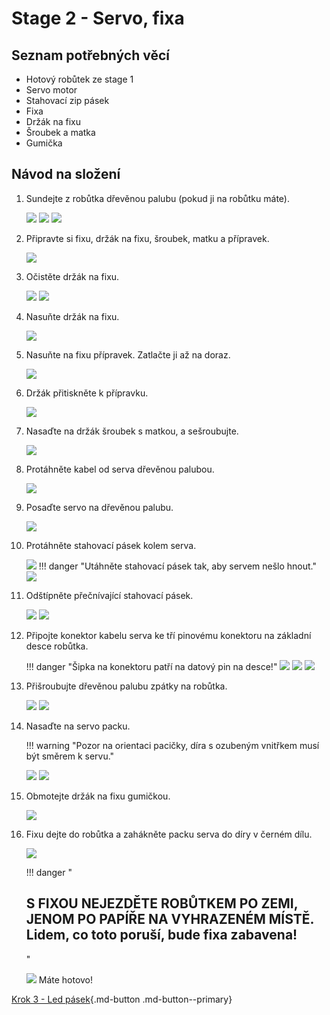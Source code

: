 # Stage 2 - Servo, fixa

## Seznam potřebných věcí

 - Hotový robůtek ze stage 1
 - Servo motor
 - Stahovací zip pásek
 - Fixa
 - Držák na fixu
 - Šroubek a matka
 - Gumička

## Návod na složení

1. Sundejte z robůtka dřevěnou palubu (pokud ji na robůtku máte).

    ![](assets/stage2/IMG-step12c.jpeg)
    ![](assets/stage2/IMG-step12b.jpeg)
    ![](assets/stage2/IMG-step12a.jpeg)

2. Připravte si fixu, držák na fixu, šroubek, matku a přípravek.

    ![](assets/stage2/IMG-stage2-step1.jpeg)

3. Očistěte držák na fixu.

    ![](assets/stage2/IMG-stage2-step2a.jpeg)
    ![](assets/stage2/IMG-stage2-step2b-fix.jpeg)

4. Nasuňte držák na fixu.

    <!-- TODO add arrow and warning about black part orientation  -->

    ![](assets/stage2/IMG-stage2-step3mod.png)

5. Nasuňte na fixu přípravek. Zatlačte ji až na doraz.

    ![](assets/stage2/IMG-stage2-step4mod.png)

6. Držák přitiskněte k přípravku.

    ![](assets/stage2/IMG-stage2-step5mod.png)

7. Nasaďte na držák šroubek s matkou, a sešroubujte.

    ![](assets/stage2/IMG-stage2-step6mod.png)

8. Protáhněte kabel od serva dřevěnou palubou.

    ![](assets/stage2/IMG-stage2-step7.jpeg)

9. Posaďte servo na dřevěnou palubu.

    ![](assets/stage2/IMG-stage2-step8.jpeg)

10. Protáhněte stahovací pásek kolem serva.

    ![](assets/stage2/IMG-stage2-step9a.jpeg)
    !!! danger "Utáhněte stahovací pásek tak, aby servem nešlo hnout."
    ![](assets/stage2/IMG-stage2-step9b.jpeg)

11. Odštípněte přečnívající stahovací pásek.

    ![](assets/stage2/IMG-stage2-step10a.jpeg)
    ![](assets/stage2/IMG-stage2-step10b.jpeg)

12. Připojte konektor kabelu serva ke tří pinovému konektoru na základní desce robůtka.

    !!! danger "Šipka na konektoru patří na datový pin na desce!"
    ![](assets/stage2/IMG-stage2-step11a.jpeg)
    ![](assets/stage2/IMG-stage2-step11b.jpeg)
    ![](assets/stage2/IMG-stage2-step11c.jpeg)

13. Přišroubujte dřevěnou palubu zpátky na robůtka.

    ![](assets/stage2/IMG-stage2-step12a.jpeg)
    ![](assets/stage2/IMG-stage2-step12b.jpeg)

14. Nasaďte na servo packu.

    !!! warning "Pozor na orientaci pacičky, díra s ozubeným vnitřkem musí být směrem k servu."

    ![](assets/stage2/IMG-stage2-step13a.jpeg)
    ![](assets/stage2/IMG-stage2-step13b.jpeg)

15. Obmotejte držák na fixu gumičkou.

    ![](assets/stage2/IMG-stage2-step14a.jpeg)

16. Fixu dejte do robůtka a zahákněte packu serva do díry v černém dílu.

    ![](assets/stage2/IMG-stage2-step14b.jpeg)

    !!! danger "<h2><b>S FIXOU NEJEZDĚTE ROBŮTKEM PO ZEMI, JENOM PO PAPÍŘE NA VYHRAZENÉM MÍSTĚ.</b><br>Lidem, co toto poruší, bude fixa zabavena!</h2>"

    ![](assets/stage2/IMG-stage2-final.JPG)
    Máte hotovo!

[Krok 3 - Led pásek](stage3.md){.md-button .md-button--primary}